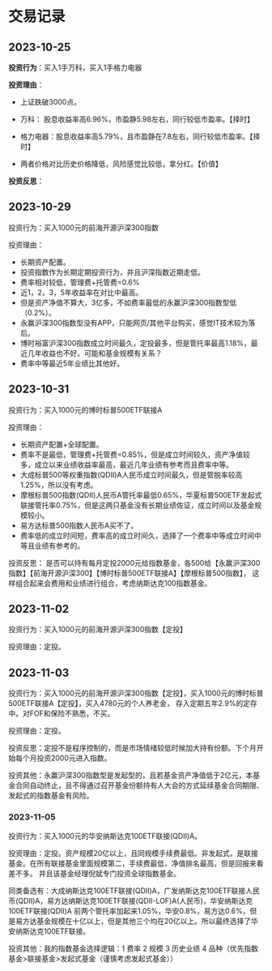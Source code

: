 # 交易记录

## 2023-10-25

**投资行为**：买入1手万科，买入1手格力电器

**投资理由**：

- 上证跌破3000点。

- 万科： 股息收益率高6.96%，市盈静5.98左右，同行较低市盈率。【择时】

- 格力电器：股息收益率高5.79%，且市盈静在7.8左右，同行较低市盈率。【择时】

- 两者价格对比历史价格降低，风险感觉比较低，拿分红。【价值】

**投资反思**：


## 2023-10-29

投资行为：买入1000元的前海开源沪深300指数

投资理由：

- 长期资产配置。
- 投资指数作为长期定期投资行为，并且沪深指数近期走低。
- 费率相对较低，管理费+托管费=0.6%
- 近1，2，3，5年收益率在对比中最高。
- 但是资产净值不算大，3亿多，不如费率最低的永赢沪深300指数型低（0.2%）。
- 永赢沪深300指数型没有APP，只能网页/其他平台购买，感觉IT技术较为落后。
- 博时裕富沪深300指数成立时间最久，定投最多，但是管托率最高1.18%，最近几年收益也不好。可能和基金规模有关系？
- 费率中等最近5年业绩比其他好。

## 2023-10-31

投资行为：买入1000元的博时标普500ETF联接A

投资理由：

- 长期资产配置+全球配置。
- 费率不是最低，管理费+托管费=0.85%，但是成立时间较久，资产净值较多，成立以来业绩收益率最高，最近几年业绩有参考而且费率中等。
- 大成标普500等权重指数(QDII)A人民币成立时间最久，但是管脱率较高1.25%，所以没有考虑。
- 摩根标普500指数(QDII)人民币A管托率最低0.65%，华夏标普500ETF发起式联接管托率0.75%，但是这两只基金没有长期业绩佐证，成立时间以及基金规模较小。
- 易方达标普500指数人民币A买不了。
- 费率低的成立时间短，费率高的成立时间久，选择了一个费率中等成立时间中等且业绩有参考的。

投资反思： 是否可以持有每月定投2000元给指数基金，各500给【永赢沪深300指数】【前海开源沪深300】【博时标普500ETF联接A】【摩根标普500指数】，
这样组合起来会费用和业绩进行组合，考虑纳斯达克100指数基金。


## 2023-11-02

投资行为：买入1000元的前海开源沪深300指数【定投】

投资理由：定投。

## 2023-11-03

投资行为：买入1000元的前海开源沪深300指数【定投】，买入1000元的博时标普500ETF联接A【定投】，买入4780元的个人养老金，
存入定期五年2.9%的定存中。对FOF和保险不熟悉，不买。

投资理由：定投。

投资反思：定投不是程序控制的，而是市场情绪较低时候加大持有份额。下个月开始每个月投资2000元进入指数。

投资其他：永赢沪深300指数型是发起型的，且若基金资产净值低于2亿元，本基金合同自动终止，且不得通过召开基金份额持有人大会的方式延续基金合同期限、发起式的指数基金有风险。

### 2023-11-05

投资行为：买入1000元的华安纳斯达克100ETF联接(QDII)A。

投资理由：定投。资产规模20亿以上，且同规模手续费最低。非发起式，是联接基金。在所有联接基金里面规模第二，手续费最低，净值排名最高，但是回报来看差不多。
并且该基金经理倪斌专门投资全球指数基金。

同类备选有：大成纳斯达克100ETF联接(QDII)A，广发纳斯达克100ETF联接人民币(QDII)A，易方达纳斯达克100ETF联接(QDII-LOF)A(人民币)，华安纳斯达克100ETF联接(QDII)A
前两个管托率加起来1.05%，华安0.8%，易方达0.6%，但是易方达基金规模在十亿以上，但是其他三个均在20亿以上。所以最终选择了华安纳斯达克100ETF联接。

投资其他：我的指数基金选择逻辑：1 费率 2 规模 3 历史业绩 4 品种（优先指数基金>联接基金>发起式基金（谨慎考虑发起式基金））